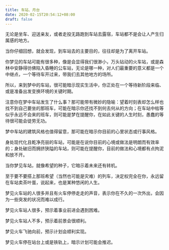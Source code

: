 ```yaml
---
title: 车站、月台
date: 2020-02-15T20:54:12+08:00
draft: false
---
```


无论是坐车、迎送亲友，或者走投无路跑到车站去露宿，车站都不是会让人产生归属感的地方。

当你仔细回想，就会发现，到车站去的主要目的，往往却是为了离开车站。



你梦见的车站可能有很多种，像是会显得我们很渺小，万头钻动的火车站，或是森林中安静得彷佛陷入昏睡的公车站，无论是哪一种，对人们最重要的意义都是一个中继点，一个等待车开过来，带我们去其他地方的场所。

所以，来到梦中的车站，很可能暗示现实生活中，你正处在一个等待新阶段来临、或是准备出发变换环境的关键时期。



注意你在梦中车站发生了什么事？那可能带有微妙的隐喻：望着时刻表却怎么样也找不到自己要坐的那班车，可能在暗示你还找不到何去何从的方向；在车站中枯等似乎永远不会来的班车，则可能是梦在提醒你，在如此关键的人生时刻，愚蠢的等待很可能会徒劳无功。



梦中车站的建筑风格也值得留意，那可能在暗示你目前的心里状态或行事风格。

身处现代化且乾净亮丽的车站，可能是在说你目前的心境或做法是明朗而有效率的；身处破旧而拥挤狭隘的车站，则可能在提醒你，目前的做法和心境都有点拘泥和放不开。



当你梦见车站，就像希望的种子，它暗示着未来还有转机。

至于要不要搭上那班希望（当然也可能是灾难）的列车，决定权完全在你，永远留在车站卖茶叶蛋，说起来，也是某种悠闲的人生。

梦见火车站的人很多并且有火车停停走走的声音，表示你在不久的一次外出，会因为一些突发的状况而难以成行。

梦见火车站人很多，预示着事业前进会遇到困难。

梦见火车站人不多，预示着前景会很顺利。

梦见火车飞驰向前，预示计划会顺利实现。

梦见火车停在站台上或是铁轨上，暗示计划可能会推迟。
